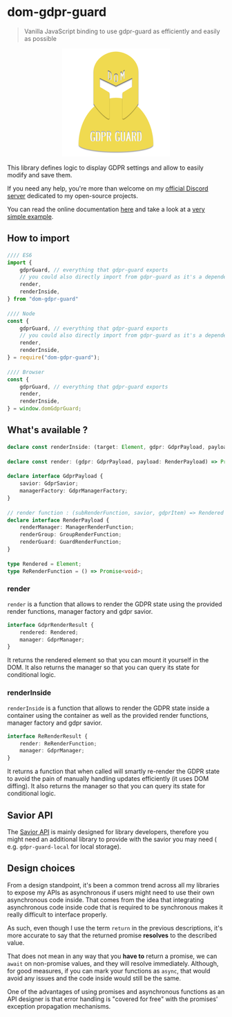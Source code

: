 # dom-gdpr-guard

> Vanilla JavaScript binding to use gdpr-guard as efficiently and easily as possible

<center><img src="https://github.com/Voltra/dom-gdpr-guard/raw/dev/dom-gdpr-guard.png" alt="Logo" width="250"/></center>

This library defines logic to display GDPR settings and allow to easily modify and save them.

If you need any help, you're more than welcome on my [official Discord server](https://discordapp.com/invite/JtWAjbw)
dedicated to my open-source projects.

You can read the online documentation [here](https://voltra.github.io/dom-gdpr-guard/) and take a look at
a [very simple example](https://github.com/Voltra/dom-gdpr-guard/tree/master/example).

## How to import

```javascript
//// ES6
import {
	gdprGuard, // everything that gdpr-guard exports
	// you could also directly import from gdpr-guard as it's a dependency
	render,
	renderInside,
} from "dom-gdpr-guard"

//// Node
const {
	gdprGuard, // everything that gdpr-guard exports
	// you could also directly import from gdpr-guard as it's a dependency
	render,
	renderInside,
} = require("dom-gdpr-guard");

//// Browser
const {
	gdprGuard, // everything that gdpr-guard exports
	render,
	renderInside,
} = window.domGdprGuard;
```

## What's available ?

```typescript
declare const renderInside: (target: Element, gdpr: GdprPayload, payload: RenderPayload) => Promise<ReRenderFunction>;

declare const render: (gdpr: GdprPayload, payload: RenderPayload) => Promise<Rendered>;

declare interface GdprPayload {
	savior: GdprSavior;
	managerFactory: GdprManagerFactory;
}

// render function : (subRenderFunction, savior, gdprItem) => Rendered
declare interface RenderPayload {
	renderManager: ManagerRenderFunction;
	renderGroup: GroupRenderFunction;
	renderGuard: GuardRenderFunction;
}

type Rendered = Element;
type ReRenderFunction = () => Promise<void>;
```

### render

`render` is a function that allows to render the GDPR state using the provided render functions, manager factory and
gdpr savior.

```typescript
interface GdprRenderResult {
	rendered: Rendered;
	manager: GdprManager;
}
```

It returns the rendered element so that you can mount it yourself in the DOM. It also returns the manager so that you
can query its state for conditional logic.

### renderInside

`renderInside` is a function that allows to render the GDPR state inside a container using the container as well as the
provided render functions, manager factory and gdpr savior.

```typescript
interface ReRenderResult {
	render: ReRenderFunction;
	manager: GdprManager;
}
```

It returns a function that when called will smartly re-render the GDPR state to avoid the pain of manually handling
updates efficiently (it uses DOM diffing). It also returns the manager so that you can query its state for conditional
logic.

## Savior API

The [Savior API](https://voltra.github.io/gdpr-guard/interfaces/gdprsavior.html) is mainly designed for library
developers, therefore you might need an additional library to provide with the savior you may need (
e.g. `gdpr-guard-local` for local storage).

## Design choices

From a design standpoint, it's been a common trend across all my libraries to expose my APIs as asynchronous if users
might need to use their own asynchronous code inside. That comes from the idea that integrating asynchronous code inside
code that is required to be synchronous makes it really difficult to interface properly.

As such, even though I use the term `return` in the previous descriptions, it's more accurate to say that the returned
promise **resolves** to the described value.

That does not mean in any way that you **have to** return a promise, we can `await` on non-promise values, and they will
resolve immediately. Although, for good measures, if you can mark your functions as `async`, that would avoid any issues
and the code inside would still be the same.

One of the advantages of using promises and asynchronous functions as an API designer is that error handling is "covered
for free" with the promises' exception propagation mechanisms.

